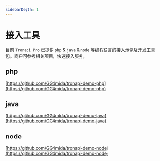 ```yaml
---
sidebarDepth: 1
---
```


# 接入工具

目前 `Tronapi Pro` 已提供 `php` & `java` & `node` 等编程语言的接入示例及开发工具包。商户可参考相关项目，快速接入服务，

## php

[https://github.com/GG4mida/tronapi-demo-php](https://github.com/GG4mida/tronapi-demo-php)

## java

[https://github.com/GG4mida/tronapi-demo-java](https://github.com/GG4mida/tronapi-demo-java)

## node

[https://github.com/GG4mida/tronapi-demo-node](https://github.com/GG4mida/tronapi-demo-node)
